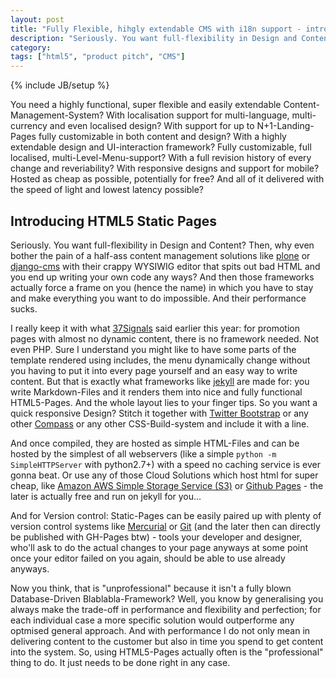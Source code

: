 ```yaml
---
layout: post
title: "Fully Flexible, hihgly extendable CMS with i18n support - introducing HTML5 Static Pages"
description: "Seriously. You want full-flexibility in Design and Content? Then, why even bother the pain of a half-ass content management solutions like plone or django-cms with their crappy WYSIWIG editor that spits out bad HTML and you end up writing your own code any ways? And then those frameworks actually force a frame on you (hence the name) in which you have to stay and make everything you want to do impossible. And their performance sucks."
category: 
tags: ["html5", "product pitch", "CMS"]
---
```

{% include JB/setup %}

You need a highly functional, super flexible and easily extendable Content-Management-System? With localisation support for multi-language, multi-currency and even localised design? With support for up to N+1-Landing-Pages fully customizable in both content and design? With a highly extendable design and UI-interaction framework? Fully customizable, full localised, multi-Level-Menu-support? With a full revision history of every change and reveriability? With responsive designs and support for mobile? Hosted as cheap as possible, potentially for free? And all of it delivered with the speed of light and lowest latency possible? 

## Introducing HTML5 Static Pages

Seriously. You want full-flexibility in Design and Content? Then, why even bother the pain of a half-ass content management solutions like [plone](http://plone.org/) or [django-cms](https://www.django-cms.org/) with their crappy WYSIWIG editor that spits out bad HTML and you end up writing your own code any ways? And then those frameworks actually force a frame on you (hence the name) in which you have to stay and make everything you want to do impossible. And their performance sucks.

I really keep it with what [37Signals](http://37signals.com/svn/posts/3103-no-framework-needed) said earlier this year: for promotion pages with almost no dynamic content, there is no framework needed. Not even PHP. Sure I understand you might like to have some parts of the template rendered using includes, the menu dynamically change without you having to put it into every page yourself and an easy way to write content. But that is exactly what frameworks like [jekyll](http://jekyllbootstrap.com/) are made for: you write Markdown-Files and it renders them into nice and fully functional HTML5-Pages. And the whole layout lies to your finger tips. So you want a quick responsive Design? Stitch it together with [Twitter Bootstrap](http://twitter.github.com/bootstrap/) or any other [Compass](http://compass-style.org/) or any other CSS-Build-system and include it with a line.

And once compiled, they are hosted as simple HTML-Files and can be hosted by the simplest of all webservers (like a simple ``python -m SimpleHTTPServer`` with python2.7+) with a speed no caching service is ever gonna beat. Or use any of those Cloud Solutions which host html for super cheap, like [Amazon AWS Simple Storage Service (S3)](http://aws.amazon.com/s3/) or [Github Pages](http://pages.github.com) - the later is actually free and run on jekyll for you...

And for Version control: Static-Pages can be easily paired up with plenty of version control systems like [Mercurial](http://mercurial.selenic.com/) or [Git](http://git-scm.com/) (and the later then can directly be published with GH-Pages btw) - tools your developer and designer, who'll ask to do the actual changes to your page anyways at some point once your editor failed on you again, should be able to use already anyways.

Now you think, that is "unprofessional" because it isn't a fully blown Database-Driven Blablabla-Framework? Well, you know by generalising you always make the trade-off in performance and flexibility and perfection; for each individual case a more specific solution would outperforme any optmised general approach. And with performance I do not only mean in delivering content to the customer but also in time you spend to get content into the system. So, using HTML5-Pages actually often is the "professional" thing to do. It just needs to be done right in any case.